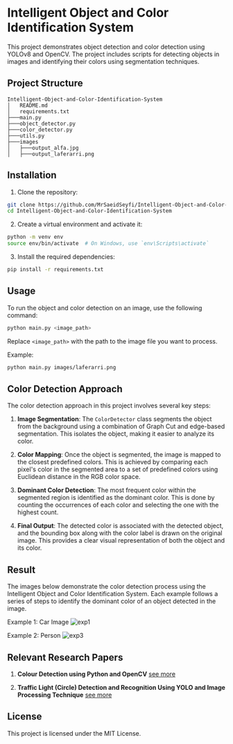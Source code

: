
# Intelligent Object and Color Identification System

This project demonstrates object detection and color detection using YOLOv8 and OpenCV. The project includes scripts for detecting objects in images and identifying their colors using segmentation techniques.

## Project Structure

```
Intelligent-Object-and-Color-Identification-System
│   README.md
│   requirements.txt 
├───main.py
├───object_detector.py
├───color_detector.py
├───utils.py
├───images 
│   ├───output_alfa.jpg
│   ├───output_laferarri.png
```
 
## Installation

1. Clone the repository:

```bash
git clone https://github.com/MrSaeidSeyfi/Intelligent-Object-and-Color-Identification-System.git
cd Intelligent-Object-and-Color-Identification-System
```

2. Create a virtual environment and activate it:

```bash
python -m venv env
source env/bin/activate  # On Windows, use `env\Scripts\activate`
```

3. Install the required dependencies:

```bash
pip install -r requirements.txt
```

## Usage

To run the object and color detection on an image, use the following command:

```bash
python main.py <image_path>
```

Replace `<image_path>` with the path to the image file you want to process.

Example:

```bash
python main.py images/laferarri.png
```

## Color Detection Approach

The color detection approach in this project involves several key steps:

1. **Image Segmentation**: The `ColorDetector` class segments the object from the background using a combination of Graph Cut and edge-based segmentation. This isolates the object, making it easier to analyze its color.

2. **Color Mapping**: Once the object is segmented, the image is mapped to the closest predefined colors. This is achieved by comparing each pixel's color in the segmented area to a set of predefined colors using Euclidean distance in the RGB color space.

3. **Dominant Color Detection**: The most frequent color within the segmented region is identified as the dominant color. This is done by counting the occurrences of each color and selecting the one with the highest count.

4. **Final Output**: The detected color is associated with the detected object, and the bounding box along with the color label is drawn on the original image. This provides a clear visual representation of both the object and its color.

## Result

The images below demonstrate the color detection process using the Intelligent Object and Color Identification System. Each example follows a series of steps to identify the dominant color of an object detected in the image.

    
Example 1: Car Image 
![exp1](https://github.com/user-attachments/assets/fb7a1526-a4f9-4de8-8c4c-acd4a7c1e275)

Example 2: Person
![exp3](https://github.com/user-attachments/assets/4ca2359b-4d43-4615-949f-17c7dc264cde)


## Relevant Research Papers

1. **Colour Detection using Python and OpenCV** [see more](https://ijarsct.co.in/Paper11343.pdf)

2. **Traffic Light (Circle) Detection and Recognition Using YOLO and Image Processing Technique** [see more](https://www.researchgate.net/publication/359087054_Traffic_Light_Circle_Detection_and_Recognition_Using_YOLO_and_Image_Processing_Technique)

## License

This project is licensed under the MIT License.
